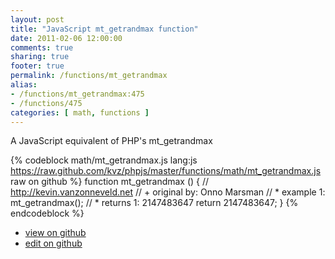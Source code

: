 ```yaml
---
layout: post
title: "JavaScript mt_getrandmax function"
date: 2011-02-06 12:00:00
comments: true
sharing: true
footer: true
permalink: /functions/mt_getrandmax
alias:
- /functions/mt_getrandmax:475
- /functions/475
categories: [ math, functions ]
---
```

A JavaScript equivalent of PHP's mt_getrandmax
<!-- more -->
{% codeblock math/mt_getrandmax.js lang:js https://raw.github.com/kvz/phpjs/master/functions/math/mt_getrandmax.js raw on github %}
function mt_getrandmax () {
    // http://kevin.vanzonneveld.net
    // +   original by: Onno Marsman
    // *     example 1: mt_getrandmax();
    // *     returns 1: 2147483647
    return 2147483647;
}
{% endcodeblock %}
<ul>
 <li><a href="https://github.com/kvz/phpjs/blob/master/functions/math/mt_getrandmax.js">view on github</a></li>
 <li><a href="https://github.com/kvz/phpjs/edit/master/functions/math/mt_getrandmax.js">edit on github</a></li>
</ul>
